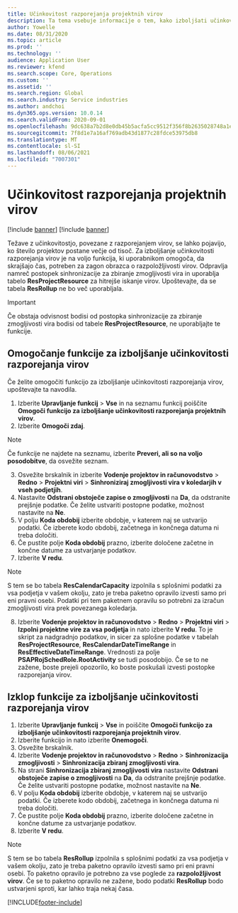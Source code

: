 ```yaml
---
title: Učinkovitost razporejanja projektnih virov
description: Ta tema vsebuje informacije o tem, kako izboljšati učinkovitost razporejanja virov za veliko število projektov.
author: Yowelle
ms.date: 08/31/2020
ms.topic: article
ms.prod: ''
ms.technology: ''
audience: Application User
ms.reviewer: kfend
ms.search.scope: Core, Operations
ms.custom: ''
ms.assetid: ''
ms.search.region: Global
ms.search.industry: Service industries
ms.author: andchoi
ms.dyn365.ops.version: 10.0.14
ms.search.validFrom: 2020-09-01
ms.openlocfilehash: 9dc638a7b2d8e0db45b5acfa5cc9512f356f8b2635028748a1e2c3230605c154
ms.sourcegitcommit: 7f8d1e7a16af769adb43d1877c28fdce53975db8
ms.translationtype: MT
ms.contentlocale: sl-SI
ms.lasthandoff: 08/06/2021
ms.locfileid: "7007301"
---
```

# <a name="project-resource-scheduling-performance"></a>Učinkovitost razporejanja projektnih virov

[!include [banner](../includes/banner.md)]
[!include [banner](../includes/preview-banner.md)]


Težave z učinkovitostjo, povezane z razporejanjem virov, se lahko pojavijo, ko število projektov postane večje od tisoč. Za izboljšanje učinkovitosti razporejanja virov je na voljo funkcija, ki uporabnikom omogoča, da skrajšajo čas, potreben za zagon obrazca o razpoložljivosti virov. Odpravlja namreč postopek sinhronizacije za zbiranje zmogljivosti vira in uporablja tabelo **ResProjectResource** za hitrejše iskanje virov. Upoštevajte, da se tabela **ResRollup** ne bo več uporabljala.

> [!IMPORTANT]
> Če obstaja odvisnost bodisi od postopka sinhronizacije za zbiranje zmogljivosti vira bodisi od tabele **ResProjectResource**, ne uporabljajte te funkcije.

## <a name="enable-resource-scheduling-performance-enhancement"></a>Omogočanje funkcije za izboljšanje učinkovitosti razporejanja virov
Če želite omogočiti funkcijo za izboljšanje učinkovitosti razporejanja virov, upoštevajte ta navodila.

1. Izberite **Upravljanje funkcij** > **Vse** in na seznamu funkcij poiščite **Omogoči funkcijo za izboljšanje učinkovitosti razporejanja projektnih virov**.
2. Izberite **Omogoči zdaj**.

> [!NOTE]
> Če funkcije ne najdete na seznamu, izberite **Preveri, ali so na voljo posodobitve**, da osvežite seznam.

3. Osvežite brskalnik in izberite **Vodenje projektov in računovodstvo** > **Redno** > **Projektni viri** > **Sinhroniziraj zmogljivosti vira v koledarjih v vseh podjetjih**.
4. Nastavite **Odstrani obstoječe zapise o zmogljivosti** na **Da**, da odstranite prejšnje podatke. Če želite ustvariti postopne podatke, možnost nastavite na **Ne**.
5. V polju **Koda obdobij** izberite obdobje, v katerem naj se ustvarijo podatki. Če izberete kodo obdobij, začetnega in končnega datuma ni treba določiti.
6. Če pustite polje **Koda obdobij** prazno, izberite določene začetne in končne datume za ustvarjanje podatkov.
7. Izberite **V redu**.

 > [!NOTE]
 > S tem se bo tabela **ResCalendarCapacity** izpolnila s splošnimi podatki za vsa podjetja v vašem okolju, zato je treba paketno opravilo izvesti samo pri eni pravni osebi. Podatki pri tem paketnem opravilu so potrebni za izračun zmogljivosti vira prek povezanega koledarja.

8. Izberite **Vodenje projektov in računovodstvo** > **Redno** > **Projektni viri** > **Izpolni projektne vire za vsa podjetja** in nato izberite **V redu**. To je skript za nadgradnjo podatkov, in sicer za splošne podatke v tabelah **ResProjectResource**, **ResCalendarDateTimeRange** in **ResEffectiveDateTimeRange**. Vrednosti za polje **PSAPRojSchedRole.RootActivity** se tudi posodobijo. Če se to ne zažene, boste prejeli opozorilo, ko boste poskušali izvesti postopke razporejanja virov.
 
## <a name="turn-off-resource-scheduling-performance-enhancement"></a>Izklop funkcije za izboljšanje učinkovitosti razporejanja virov

1. Izberite **Upravljanje funkcij** > **Vse** in poiščite **Omogoči funkcijo za izboljšanje učinkovitosti razporejanja projektnih virov**.
2. Izberite funkcijo in nato izberite **Onemogoči**.
3. Osvežite brskalnik.
4. Izberite **Vodenje projektov in računovodstvo** > **Redno** > **Sinhronizacija zmogljivosti** > **Sinhronizacija zbiranj zmogljivosti vira**.
5. Na strani **Sinhronizacija zbiranj zmogljivosti vira** nastavite **Odstrani obstoječe zapise o zmogljivosti** na **Da**, da odstranite prejšnje podatke. Če želite ustvariti postopne podatke, možnost nastavite na **Ne**.
6. V polju **Koda obdobij** izberite obdobje, v katerem naj se ustvarijo podatki. Če izberete kodo obdobij, začetnega in končnega datuma ni treba določiti.
7. Če pustite polje **Koda obdobij** prazno, izberite določene začetne in končne datume za ustvarjanje podatkov.
8. Izberite **V redu**.

> [!NOTE]
> S tem se bo tabela **ResRollup** izpolnila s splošnimi podatki za vsa podjetja v vašem okolju, zato je treba paketno opravilo izvesti samo pri eni pravni osebi. To paketno opravilo je potrebno za vse poglede za **razpoložljivost virov**. Če se to paketno opravilo ne zažene, bodo podatki **ResRollup** bodo ustvarjeni sproti, kar lahko traja nekaj časa.


[!INCLUDE[footer-include](../includes/footer-banner.md)]